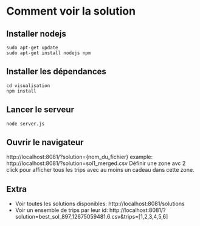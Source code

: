 # Comment voir la solution

## Installer nodejs
```
sudo apt-get update
sudo apt-get install nodejs npm
```

## Installer les dépendances
```
cd visualisation
npm install
```

## Lancer le serveur
```
node server.js
```

## Ouvrir le navigateur
http://localhost:8081/?solution={nom_du_fichier}
example: http://localhost:8081/?solution=sol1_merged.csv
Définir une zone avc 2 click pour afficher tous les trips avec au moins un cadeau dans cette zone.


## Extra
- Voir toutes les solutions disponibles:
http://localhost:8081/solutions
- Voir un ensemble de trips par leur id:
http://localhost:8081/?solution=best_sol_897_12675059481.6.csv&trips=[1,2,3,4,5,6]